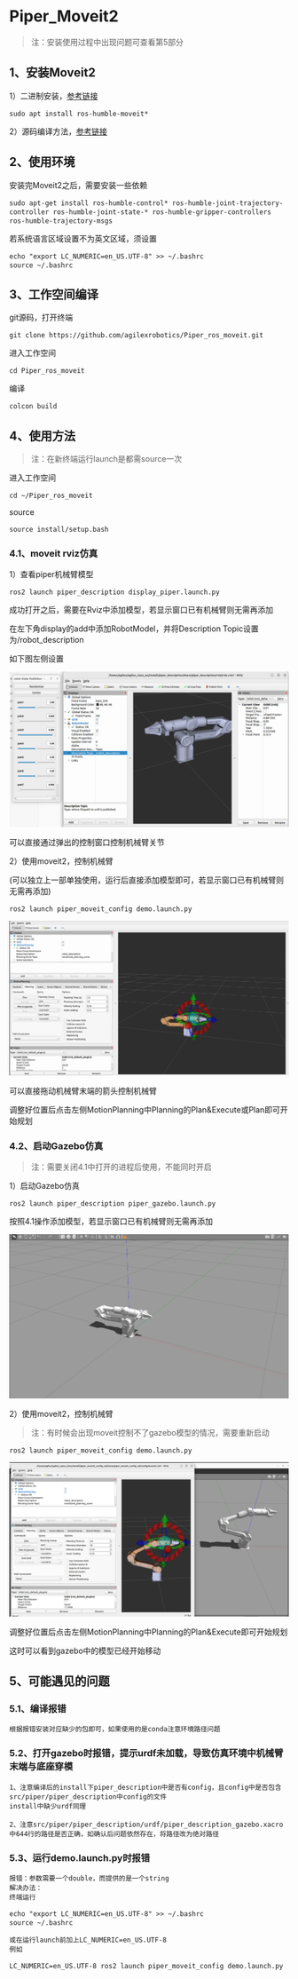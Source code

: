 # Piper_Moveit2

> 注：安装使用过程中出现问题可查看第5部分

## 1、安装Moveit2 

1）二进制安装，[参考链接](https://moveit.ai/install-moveit2/binary/)

```
sudo apt install ros-humble-moveit*
```

2）源码编译方法，[参考链接](https://moveit.ai/install-moveit2/source/)

## 2、使用环境

安装完Moveit2之后，需要安装一些依赖

```
sudo apt-get install ros-humble-control* ros-humble-joint-trajectory-controller ros-humble-joint-state-* ros-humble-gripper-controllers ros-humble-trajectory-msgs
```
若系统语言区域设置不为英文区域，须设置

```
echo "export LC_NUMERIC=en_US.UTF-8" >> ~/.bashrc
source ~/.bashrc
```
## 3、工作空间编译
git源码，打开终端
```
git clone https://github.com/agilexrobotics/Piper_ros_moveit.git
```

进入工作空间

```
cd Piper_ros_moveit
```
编译
```
colcon build
```
## 4、使用方法
> 注：在新终端运行launch是都需source一次

进入工作空间
```
cd ~/Piper_ros_moveit
```
source
```
source install/setup.bash
```
### 4.1、moveit rviz仿真
1）查看piper机械臂模型

```
ros2 launch piper_description display_piper.launch.py 
```

成功打开之后，需要在Rviz中添加模型，若显示窗口已有机械臂则无需再添加

在左下角display的add中添加RobotModel，并将Description Topic设置为/robot_description

如下图左侧设置

![](src/image/piper.png)

可以直接通过弹出的控制窗口控制机械臂关节


2）使用moveit2，控制机械臂

(可以独立上一部单独使用，运行后直接添加模型即可，若显示窗口已有机械臂则无需再添加)

```
ros2 launch piper_moveit_config demo.launch.py
```

![](src/image/piper_moveit.png)

可以直接拖动机械臂末端的箭头控制机械臂

调整好位置后点击左侧MotionPlanning中Planning的Plan&Execute或Plan即可开始规划

### 4.2、启动Gazebo仿真
> 注：需要关闭4.1中打开的进程后使用，不能同时开启

1）启动Gazebo仿真

```
ros2 launch piper_description piper_gazebo.launch.py
```
按照4.1操作添加模型，若显示窗口已有机械臂则无需再添加

![](src/image/piper_gazebo.png)

2）使用moveit2，控制机械臂

> 注：有时候会出现moveit控制不了gazebo模型的情况，需要重新启动

```
ros2 launch piper_moveit_config demo.launch.py
```

![](src/image/piper_gazebo_moveit.png)

调整好位置后点击左侧MotionPlanning中Planning的Plan&Execute即可开始规划

这时可以看到gazebo中的模型已经开始移动

## 5、可能遇见的问题

### 5.1、编译报错

    根据报错安装对应缺少的包即可，如果使用的是conda注意环境路径问题

### 5.2、打开gazebo时报错，提示urdf未加载，导致仿真环境中机械臂末端与底座穿模
    1、注意编译后的install下piper_description中是否有config，且config中是否包含src/piper/piper_description中config的文件
    install中缺少urdf同理

    2、注意src/piper/piper_description/urdf/piper_description_gazebo.xacro中644行的路径是否正确，如确认后问题依然存在，将路径改为绝对路径

### 5.3、运行demo.launch.py时报错

    报错：参数需要一个double，而提供的是一个string
    解决办法：
    终端运行
```
echo "export LC_NUMERIC=en_US.UTF-8" >> ~/.bashrc
source ~/.bashrc
```
    或在运行launch前加上LC_NUMERIC=en_US.UTF-8
    例如
```
LC_NUMERIC=en_US.UTF-8 ros2 launch piper_moveit_config demo.launch.py
```